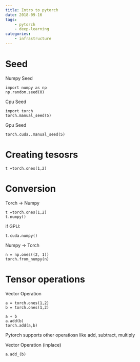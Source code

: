 ```yaml
---
title: Intro to pytorch
date: 2018-09-16
tags: 
    - pytorch
    - deep-learning
categories:
    - infrastructure
---
```



# Seed

Numpy Seed
```
import numpy as np
np.random.seed(0)
```

Cpu Seed
```
import torch
torch.manual_seed(5)
```


Gpu Seed
```
torch.cuda..manual_seed(5)
```



# Creating tesosrs
```
t =torch.ones(1,2)

```


# Conversion 
Torch -> Numpy
```
t =torch.ones(1,2)
t.numpy()
```
if GPU:

```
t.cuda.numpy()
```


Numpy -> Torch
```
n = np.ones((2, 1))
torch.from_numpy(n)
```




# Tensor operations

Vector Operation
```
a = torch.ones(1,2)
b = torch.ones(1,2)

a + b 
a.add(b)
torch.add(a,b)
```


Pytorch supports other operatiosn like add, subtract, multiply

Vector Operation (inplace)

```
a.add_(b)
```